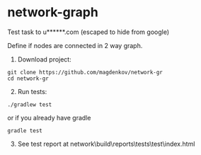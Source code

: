 # network-graph

Test task to u******.com (escaped to hide from google)

Define if nodes are connected in 2 way graph.

1) Download project:

```shell
git clone https://github.com/magdenkov/network-gr
cd network-gr
```

2) Run tests:

```shell
./gradlew test
```

or if you already have gradle

```shell
gradle test
```


3) See test report at
network\build\reports\tests\test\index.html
